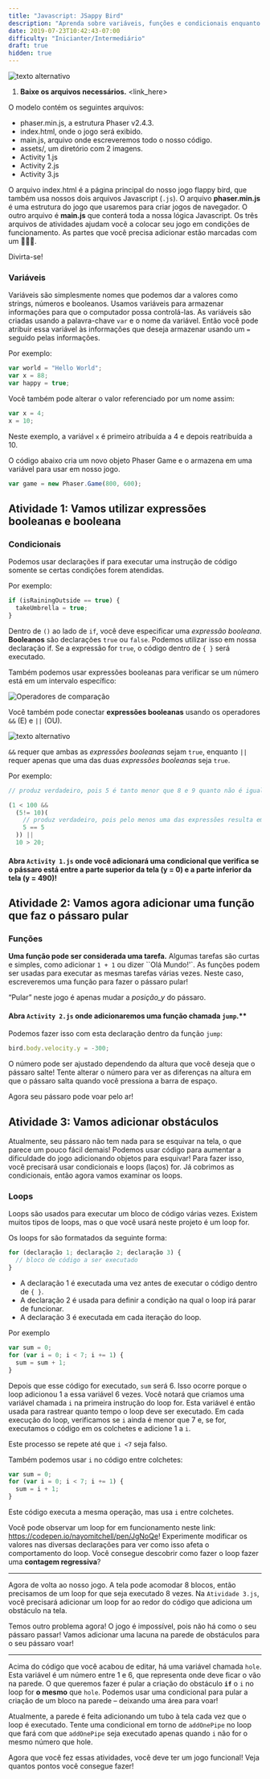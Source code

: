 ```yaml
---
title: "Javascript: JSappy Bird"
description: "Aprenda sobre variáveis, funções e condicionais enquanto constrói um clone de flappy bird."
date: 2019-07-23T10:42:43-07:00
difficulty: "Inicianter/Intermediário"
draft: true
hidden: true
---
```


![texto alternativo](resources/_gen/images/flappy.png "JSappyBird")

1. **Baixe os arquivos necessários.** <link_here>

O modelo contém os seguintes arquivos:

- phaser.min.js, a estrutura Phaser v2.4.3.
- index.html, onde o jogo será exibido.
- main.js, arquivo onde escreveremos todo o nosso código.
- assets/, um diretório com 2 imagens.
- Activity 1.js
- Activity 2.js
- Activity 3.js

O arquivo index.html é a página principal do nosso jogo flappy bird, que também usa nossos dois arquivos Javascript (`.js`). O arquivo **phaser.min.js** é uma estrutura do jogo que usaremos para criar jogos de navegador. O outro arquivo é **main.js** que conterá toda a nossa lógica Javascript. Os três arquivos de atividades ajudam você a colocar seu jogo em condições de funcionamento. As partes que você precisa adicionar estão marcadas com um 🐤🐤🐤.

Divirta-se!

### Variáveis

Variáveis ​​são simplesmente nomes que podemos dar a valores como strings, números e booleanos. Usamos variáveis ​​para armazenar informações para que o computador possa controlá-las. As variáveis ​​são criadas usando a palavra-chave `var` e o nome da variável. Então você pode atribuir essa variável às informações que deseja armazenar usando um `=` seguido pelas informações.

Por exemplo:

```js
var world = "Hello World";
var x = 88;
var happy = true;
```

Você também pode alterar o valor referenciado por um nome assim:

```js
var x = 4;
x = 10;
```

Neste exemplo, a variável `x` é primeiro atribuída a 4 e depois reatribuída a 10.

O código abaixo cria um novo objeto Phaser Game e o armazena em uma variável para usar em nosso jogo.

```js
var game = new Phaser.Game(800, 600);
```

## Atividade 1: Vamos utilizar expressões booleanas e booleana

### Condicionais

Podemos usar declarações if para executar uma instrução de código somente se certas condições forem atendidas.

Por exemplo:

```js
if (isRainingOutside == true) {
  takeUmbrella = true;
}
```

Dentro de `()` ao lado de `if`, você deve especificar uma _expressão booleana_. **Booleanos** são declarações `true` ou `false`. Podemos utilizar isso em nossa declaração if. Se a expressão for `true`, o código dentro de `{ }` será executado.

Também podemos usar expressões booleanas para verificar se um número está em um intervalo específico:

![Operadores de comparação](https://imgur.com/F9gGHiI.png)

Você também pode conectar **expressões booleanas** usando os operadores `&&` (E) e `||` (OU).

![texto alternativo](resources/_gen/images/statements.png "declarações")

`&&` requer que ambas as _expressões booleanas_ sejam `true`, enquanto `||` requer apenas que uma das duas _expressões booleanas_ seja `true`.

Por exemplo:

```js
// produz verdadeiro, pois 5 é tanto menor que 8 e 9 quanto não é igual a 10.

(1 < 100 &&
  (5!= 10)(
    // produz verdadeiro, pois pelo menos uma das expressões resulta em verdadeiro
    5 == 5
  )) ||
  10 > 20;
```

#### Abra `Activity 1.js` onde você adicionará uma condicional que verifica se o pássaro está entre a parte superior da tela (y = 0) e a parte inferior da tela (y = 490)!

## Atividade 2: Vamos agora adicionar uma função que faz o pássaro pular

### Funções

**Uma função pode ser considerada uma tarefa.** Algumas tarefas são curtas e simples, como adicionar `1 + 1` ou dizer ``Olá Mundo!'`. As funções podem ser usadas para executar as mesmas tarefas várias vezes. Neste caso, escreveremos uma função para fazer o pássaro pular!

“Pular” neste jogo é apenas mudar a _posição_y_ do pássaro.

#### Abra `Activity 2.js` onde adicionaremos uma função chamada `jump`.\*\*

Podemos fazer isso com esta declaração dentro da função `jump`:

```js
bird.body.velocity.y = -300;
```

O número pode ser ajustado dependendo da altura que você deseja que o pássaro salte! Tente alterar o número para ver as diferenças na altura em que o pássaro salta quando você pressiona a barra de espaço.

Agora seu pássaro pode voar pelo ar!

## Atividade 3: Vamos adicionar obstáculos

Atualmente, seu pássaro não tem nada para se esquivar na tela, o que parece um pouco fácil demais! Podemos usar código para aumentar a dificuldade do jogo adicionando objetos para esquivar! Para fazer isso, você precisará usar condicionais e loops (laços) for. Já cobrimos as condicionais, então agora vamos examinar os loops.

### Loops

Loops são usados ​​para executar um bloco de código várias vezes. Existem muitos tipos de loops, mas o que você usará neste projeto é um loop for.

Os loops for são formatados da seguinte forma:

```js
for (declaração 1; declaração 2; declaração 3) {
  // bloco de código a ser executado
}
```

- A declaração 1 é executada uma vez antes de executar o código dentro de `{ }`.
- A declaração 2 é usada para definir a condição na qual o loop irá parar de funcionar.
- A declaração 3 é executada em cada iteração do loop.

Por exemplo

```js
var sum = 0;
for (var i = 0; i < 7; i += 1) {
  sum = sum + 1;
}
```

Depois que esse código for executado, `sum` será 6. Isso ocorre porque o loop adicionou 1 a essa variável 6 vezes.
Você notará que criamos uma variável chamada `i` na primeira instrução do loop for. Esta variável é então usada para rastrear
quanto tempo o loop deve ser executado. Em cada execução do loop, verificamos se `i` ainda é menor que 7 e, se for, executamos o código em
os colchetes e adicione 1 a `i`.

Este processo se repete até que `i <7` seja falso.

Também podemos usar `i` no código entre colchetes:

```js
var sum = 0;
for (var i = 0; i < 7; i += 1) {
  sum = i + 1;
}
```

Este código executa a mesma operação, mas usa `i` entre colchetes.

Você pode observar um loop for em funcionamento neste link: <https://codepen.io/nayomitchell/pen/JgNoQe>! Experimente modificar os valores nas diversas declarações para ver como isso afeta o comportamento do loop.
Você consegue descobrir como fazer o loop fazer uma **contagem regressiva**?

---

Agora de volta ao nosso jogo. A tela pode acomodar 8 blocos, então precisamos de um loop for que seja executado 8 vezes. Na `Atividade 3.js`, você precisará adicionar um loop for ao redor do código que adiciona um obstáculo na tela.

Temos outro problema agora! O jogo é impossível, pois não há como o seu pássaro passar!
Vamos adicionar uma lacuna na parede de obstáculos para o seu pássaro voar!

---

Acima do código que você acabou de editar, há uma variável chamada `hole`. Esta variável é um número entre 1 e 6, que representa onde deve ficar o vão na parede.
O que queremos fazer é pular a criação do obstáculo **`if`** o `i` no loop for **o mesmo** que `hole`. Podemos usar uma condicional para pular a criação de um bloco na parede – deixando uma área para voar!

Atualmente, a parede é feita adicionando um tubo à tela cada vez que o loop é executado. Tente uma condicional em torno de `addOnePipe` no loop que fará com que `addOnePipe` seja executado apenas quando `i` não for o mesmo número que hole.

Agora que você fez essas atividades, você deve ter um jogo funcional! Veja quantos pontos você consegue fazer!
